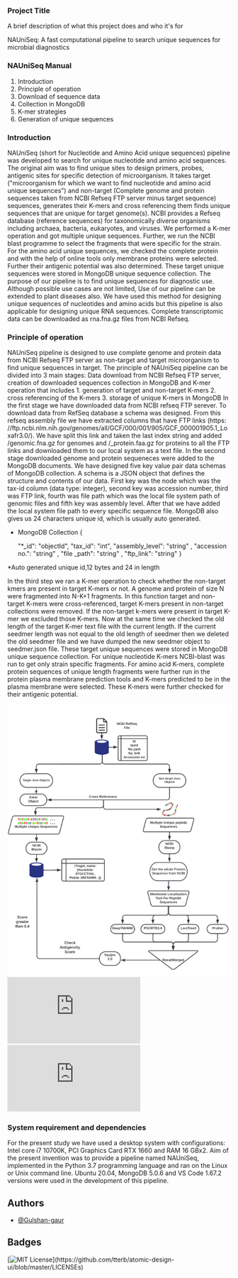 
### Project Title

A brief description of what this project does and who it's for

NAUniSeq: A fast computational pipeline to search unique sequences for microbial diagnostics

### NAUniSeq Manual
1. Introduction
2. Principle of operation
3. Download of sequence data
4. Collection in MongoDB
5. K-mer strategies
6. Generation of unique sequences

### Introduction
NAUniSeq (short for Nucleotide and Amino Acid unique sequences) pipeline was developed to search for unique nucleotide and amino acid sequences. The original aim was to find unique sites to design primers, probes, antigenic sites for specific detection of microorganism. It takes target ("microorganism for which we want to find nucleotide and amino acid unique sequences") and non-target (Complete genome and protein sequences taken from NCBI Refseq FTP server minus target sequence) sequences, generates their K-mers and cross referencing them finds unique sequences that are unique for target genome(s). NCBI provides a Refseq database (reference sequences) for taxonomically diverse organisms including archaea, bacteria, eukaryotes, and viruses. We performed a K-mer operation and got multiple unique sequences. Further, we run the NCBI blast programme to select the fragments that were specific for the strain. For the amino acid unique sequences, we checked the complete protein and with the help of online tools only membrane proteins were selected. Further their antigenic potential was also determined. These target unique sequences were stored in MongoDB unique sequence collection. 
The purpose of our pipeline is to find unique sequences for diagnostic use. Although possible use cases are not limited, Use of our pipeline can be extended to plant diseases also. We have used this method for designing unique sequences of nucleotides and amino acids but this pipeline is also applicable for designing unique RNA sequences. Complete transcriptomic data can be downloaded as rna.fna.gz files from NCBI Refseq. 

### Principle of operation

NAUniSeq pipeline is designed to use complete genome and protein data from NCBI Refseq FTP server as non-target and target microorganism to find unique sequences in target. The principle of NAUniSeq pipeline can be divided into 3 main stages: Data download from NCBI Refseq FTP server, creation of downloaded sequences collection in MongoDB and K-mer operation that includes 1. generation of target and non-target K-mers 2. cross referencing of the K-mers 3. storage of unique K-mers in MongoDB 
In the first stage we have downloaded data from NCBI refseq FTP serever. To download data from RefSeq database a schema was designed. From this refseq assembly file we have extracted columns that have FTP links (https: //ftp.ncbi.nlm.nih.gov/genomes/all/GCF/000/001/905/GCF_000001905.1_Loxafr3.0/). We have split this link and taken the last index string and added /genomic.fna.gz for genomes and /_protein.faa.gz for proteins to all the FTP links and downloaded them to our local system as a text file. 
In the second stage downloaded genome and protein sequeneces were added to the MongoDB documents. We have designed five key value pair data schemas of MongoDB collection. A schema is a JSON object that defines the structure and contents of our data. First key was the node which was the tax-id column (data type: integer), second key was accession number, third was FTP link, fourth was file path which was the local file system path of genomic files and fifth key was assembly level. After that we have added the local system file path to every specific sequence file. MongoDB also gives us 24 characters unique id, which is usually auto generated. 
* MongoDB Collection
{

    "*_id": "objectId",
    "tax_id": "int",
    "assembly_level":  "string" ,
    "accession no.":  "string" ,
    "file _path":  "string" ,
    "ftp_link": "string" 
}

*Auto generated unique id,12 bytes and 24 in length

In the third step we ran a K-mer operation to check whether the non-target kmers are present in target K-mers or not. A genome and protein of size N were fragmented into N-K+1 fragments. In this function target and non-target K-mers were cross-referenced, target K-mers present in non-target collections were removed. If the non-target k-mers were present in target K-mer we excluded those K-mers. Now at the same time we checked the old length of the target K-mer text file with the current length. If the current seedmer length was not equal to the old length of seedmer then we deleted the old seedmer file and we have dumped the new seedmer object to seedmer.json file. These target unique sequences were stored in MongoDB unique sequence collection. 
For unique nucleotide K-mers NCBI-blast was run to get only strain specific fragments. For amino acid K-mers, complete protein sequences of unique length fragments were further run in the protein plasma membrane prediction tools and K-mers predicted to be in the plasma membrane were selected. These K-mers were further checked for their antigenic potential.

![App Screenshot](https://github.com/Gulshan-gaur/NAUniSeq/blob/main/Screenshot%20from%202022-07-16%2011-51-42.png?)
![DNA kmer ](https://github.com/Gulshan-gaur/NAUniSeq/blob/main/Dna%20Kmer.pdf)
![Amino acid kmer]( https://github.com/Gulshan-gaur/NAUniSeq/blob/main/Dna%20Kmer.pdf)

### System requirement and dependencies

For the present study we have used a desktop system with configurations: Intel core i7 10700K, PCI Graphics Card RTX 1660 and RAM 16 GBx2. Aim of the present invention was to provide a pipeline named NAUniSeq, implemented in the Python 3.7 programming language and ran on the Linux or Unix command line. Ubuntu 20.04, MongoDB 5.0.6 and VS Code 1.67.2 versions were used in the development of this pipeline. 
## Authors

- [@Gulshan-gaur](https://github.com/Gulshan-gaur)


## Badges



[![MIT License](https://img.shields.io/apm/l/atomic-design-ui.svg?)](https://github.com/tterb/atomic-design-ui/blob/master/LICENSEs)
